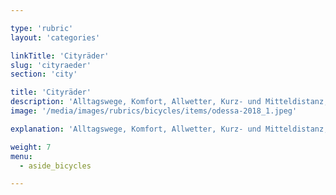 ```yaml
---

type: 'rubric'
layout: 'categories'

linkTitle: 'Cityräder'
slug: 'cityraeder'
section: 'city'

title: 'Cityräder'
description: 'Alltagswege, Komfort, Allwetter, Kurz- und Mitteldistanz, befestigte Wege'
image: '/media/images/rubrics/bicycles/items/odessa-2018_1.jpeg'

explanation: 'Alltagswege, Komfort, Allwetter, Kurz- und Mitteldistanz, befestigte Wege'

weight: 7
menu:
  - aside_bicycles

---
```

